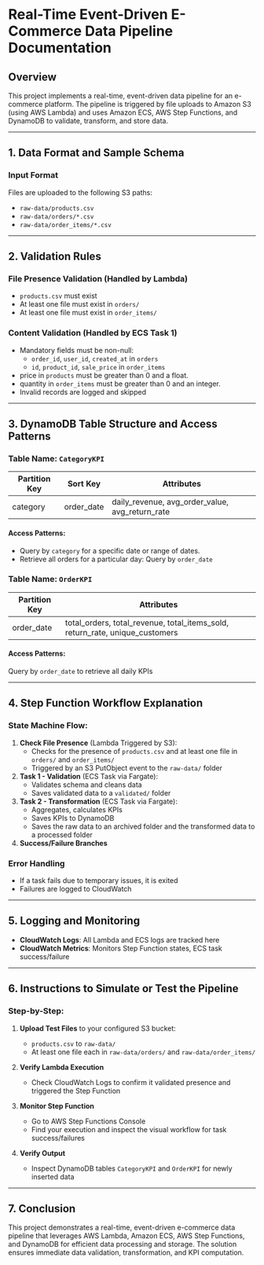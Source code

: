 # Real-Time Event-Driven E-Commerce Data Pipeline Documentation

## Overview
This project implements a real-time, event-driven data pipeline for an e-commerce platform. The pipeline is triggered by file uploads to Amazon S3 (using AWS Lambda) and uses Amazon ECS, AWS Step Functions, and DynamoDB to validate, transform, and store data.

---

## 1. Data Format and Sample Schema
### Input Format
Files are uploaded to the following S3 paths:
- `raw-data/products.csv`
- `raw-data/orders/*.csv`
- `raw-data/order_items/*.csv`

---

## 2. Validation Rules
### File Presence Validation (Handled by Lambda)
- `products.csv` must exist
- At least one file must exist in `orders/`
- At least one file must exist in `order_items/`

### Content Validation (Handled by ECS Task 1)
- Mandatory fields must be non-null:
   - `order_id`, `user_id`, `created_at` in `orders`
   - `id`, `product_id`, `sale_price` in `order_items`
- price in `products` must be greater than 0 and a float.
- quantity in `order_items` must be greater than 0 and an integer.
- Invalid records are logged and skipped

---

## 3. DynamoDB Table Structure and Access Patterns
### Table Name: `CategoryKPI`
| Partition Key | Sort Key   |     Attributes                                  |
|---------------|------------|-------------------------------------------------|
| category      | order_date | daily_revenue, avg_order_value, avg_return_rate |

#### Access Patterns:
- Query by `category` for a specific date or range of dates.
- Retrieve all orders for a particular day: Query by `order_date`

### Table Name: `OrderKPI`
| Partition Key |      Attributes                                  |
|---------------|-------------------------------------------------------------|
| order_date    | total_orders, total_revenue, total_items_sold, return_rate, unique_customers |

#### Access Patterns:
Query by `order_date` to retrieve all daily KPIs

---

## 4. Step Function Workflow Explanation
### State Machine Flow:
1. **Check File Presence** (Lambda Triggered by S3): 
   - Checks for the presence of `products.csv` and at least one file in `orders/` and `order_items/`
   - Triggered by an S3 PutObject event to the `raw-data/` folder
2. **Task 1 - Validation** (ECS Task via Fargate):
   - Validates schema and cleans data
   - Saves validated data to a `validated/` folder
3. **Task 2 - Transformation** (ECS Task via Fargate):
   - Aggregates, calculates KPIs
   - Saves KPIs to DynamoDB
   - Saves the raw data to an archived folder and the transformed data to a processed folder
4. **Success/Failure Branches**

### Error Handling
- If a task fails due to temporary issues, it is exited
- Failures are logged to CloudWatch

---

## 5. Logging and Monitoring
- **CloudWatch Logs**: All Lambda and ECS logs are tracked here
- **CloudWatch Metrics**: Monitors Step Function states, ECS task success/failure

---

## 6. Instructions to Simulate or Test the Pipeline
### Step-by-Step:
1. **Upload Test Files** to your configured S3 bucket:
   - `products.csv` to `raw-data/`
   - At least one file each in `raw-data/orders/` and `raw-data/order_items/`

2. **Verify Lambda Execution**
   - Check CloudWatch Logs to confirm it validated presence and triggered the Step Function

3. **Monitor Step Function**
   - Go to AWS Step Functions Console
   - Find your execution and inspect the visual workflow for task success/failures

4. **Verify Output**
   - Inspect DynamoDB tables `CategoryKPI` and `OrderKPI` for newly inserted data

---

## 7. Conclusion
This project demonstrates a real-time, event-driven e-commerce data pipeline that leverages AWS Lambda, Amazon ECS, AWS Step Functions, and DynamoDB for efficient data processing and storage.
The solution ensures immediate data validation, transformation, and KPI computation.